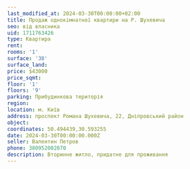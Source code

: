 ```yaml
---
last_modified_at: 2024-03-30T00:00:00+02:00
title: Продаж однокімнатної квартири на Р. Шухевича
seo: від власника
uid: 1711763426
type: Квартира
rent:
rooms: '1'
surface: '38'
surface_land:
price: $43000
price_sqmt:
floor: '1'
floors: '9'
parking: Прибудинкова територія
region:
location: м. Київ
address: проспект Романа Шухевича, 22, Дніпровський район
object:
coordinates: 50.494439,30.593255
date: 2024-03-30T00:00:00.000Z
seller: Валентин Петров
phone: 380952002070
description: Вторинне житло, придатне для проживання
---
```

